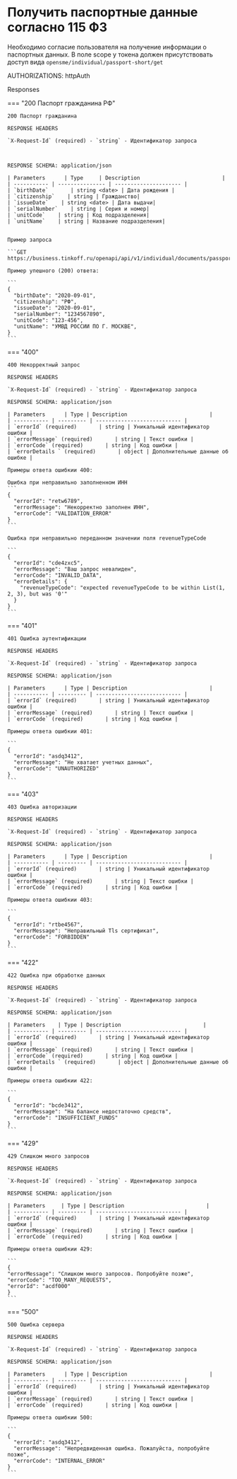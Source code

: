 # Получить паспортные данные согласно 115 ФЗ

Необходимо согласие пользователя на получение информации о паспортных данных. В поле scope у токена должен присутствовать доступ вида ```opensme/individual/passport-short/get```

AUTHORIZATIONS: httpAuth

Responses

=== "200 Паспорт гражданина РФ"

    200 Паспорт гражданина

    RESPONSE HEADERS

    `X-Request-Id` (required) - `string` - Идентификатор запроса
    


    RESPONSE SCHEMA: application/json

    | Parameters      | Type     | Description                          |
    | ----------- | --------------- | --------------------- |
    | `birthDate`       | string <date> | Дата рождения |
    | `citizenship`    | string | Гражданство|
    | `issueDate`    | string <date> | Дата выдачи|
    | `serialNumber`    | string | Серия и номер|
    | `unitCode`    | string | Код подразделения|
    | `unitName`    | string | Название подразделения|


    Пример запроса

    ```GET https://business.tinkoff.ru/openapi/api/v1/individual/documents/passport```

    Пример упешного (200) ответа:

    ```
    {
      "birthDate": "2020-09-01",
      "citizenship": "РФ",
      "issueDate": "2020-09-01",
      "serialNumber": "1234567890",
      "unitCode": "123-456",
      "unitName": "УМВД РОССИИ ПО Г. МОСКВЕ",
    }
    ```

=== "400"

    400 Некорректный запрос

    RESPONSE HEADERS

    `X-Request-Id` (required) - `string` - Идентификатор запроса

    RESPONSE SCHEMA: application/json

    | Parameters      | Type | Description                          |
    | ----------- | --------- | --------------------------- |
    | `errorId` (required)       | string | Уникальный идентификатор ошибки |
    | `errorMessage` (required)       | string | Текст ошибки |
    | `errorCode` (required)       | string | Код ошибки |
    | `errorDetails ` (required)       | object | Дополнительные данные об ошибке |

    Примеры ответа ошибкии 400:

    Ошибка при неправильно заполненном ИНН
    ```
    {
      "errorId": "retw6789",
      "errorMessage": "Некорректно заполнен ИНН",
      "errorCode": "VALIDATION_ERROR"
    }
    ```

    Ошибка при неправильно переданном значении поля revenueTypeCode

    ```
    {
      "errorId": "cde4zxc5",
      "errorMessage": "Ваш запрос невалиден",
      "errorCode": "INVALID_DATA",
      "errorDetails": {
        "revenueTypeCode": "expected revenueTypeCode to be within List(1, 2, 3), but was '0'"
      }
    }
    ```



=== "401"

    401 Ошибка аутентификации

    RESPONSE HEADERS

    `X-Request-Id` (required) - `string` - Идентификатор запроса

    RESPONSE SCHEMA: application/json

    | Parameters      | Type | Description                          |
    | ----------- | --------- | --------------------------- |
    | `errorId` (required)       | string | Уникальный идентификатор ошибки |
    | `errorMessage` (required)       | string | Текст ошибки |
    | `errorCode` (required)       | string | Код ошибки |

    Примеры ответа ошибкии 401:

    ```
    {
      "errorId": "asdq3412",
      "errorMessage": "Не хватает учетных данных",
      "errorCode": "UNAUTHORIZED"
    }
    ```

=== "403"

    403 Ошибка авторизации

    RESPONSE HEADERS

    `X-Request-Id` (required) - `string` - Идентификатор запроса

    RESPONSE SCHEMA: application/json

    | Parameters      | Type | Description                          |
    | ----------- | --------- | --------------------------- |
    | `errorId` (required)       | string | Уникальный идентификатор ошибки |
    | `errorMessage` (required)       | string | Текст ошибки |
    | `errorCode` (required)       | string | Код ошибки |

    Примеры ответа ошибкии 403:

    ```
    {
      "errorId": "rtbe4567",
      "errorMessage": "Неправильный Tls сертификат",
      "errorCode": "FORBIDDEN"
    }
    ```


=== "422"

    422 Ошибка при обработке данных

    RESPONSE HEADERS

    `X-Request-Id` (required) - `string` - Идентификатор запроса

    RESPONSE SCHEMA: application/json

    | Parameters    | Type | Description                          |
    | ----------- | --------- | --------------------------- |
    | `errorId` (required)       | string | Уникальный идентификатор ошибки |
    | `errorMessage` (required)       | string | Текст ошибки |
    | `errorCode` (required)       | string | Код ошибки |
    | `errorDetails ` (required)       | object | Дополнительные данные об ошибке |

    Примеры ответа ошибкии 422:

    ```
    {
      "errorId": "bcde3412",
      "errorMessage": "На балансе недостаточно средств",
      "errorCode": "INSUFFICIENT_FUNDS"
    }
    ```

=== "429"

    429 Слишком много запросов

    RESPONSE HEADERS

    `X-Request-Id` (required) - `string` - Идентификатор запроса

    RESPONSE SCHEMA: application/json

    | Parameters     | Type | Description                          |
    | ----------- | --------- | --------------------------- |
    | `errorId` (required)       | string | Уникальный идентификатор ошибки |
    | `errorMessage` (required)       | string | Текст ошибки |
    | `errorCode` (required)       | string | Код ошибки |

    Примеры ответа ошибкии 429:

    ```
    {
    "errorMessage": "Слишком много запросов. Попробуйте позже",
    "errorCode": "TOO_MANY_REQUESTS",
    "errorId": "acdf000"
    }
    ```

=== "500"

    500 Ошибка сервера

    RESPONSE HEADERS

    `X-Request-Id` (required) - `string` - Идентификатор запроса

    RESPONSE SCHEMA: application/json

    | Parameters      | Type | Description                          |
    | ----------- | --------- | --------------------------- |
    | `errorId` (required)       | string | Уникальный идентификатор ошибки |
    | `errorMessage` (required)       | string | Текст ошибки |
    | `errorCode` (required)       | string | Код ошибки |

    Примеры ответа ошибкии 500:

    ```
    {
      "errorId": "asdq3412",
      "errorMessage": "Непредвиденная ошибка. Пожалуйста, попробуйте позже",
      "errorCode": "INTERNAL_ERROR"
    }
    ```


